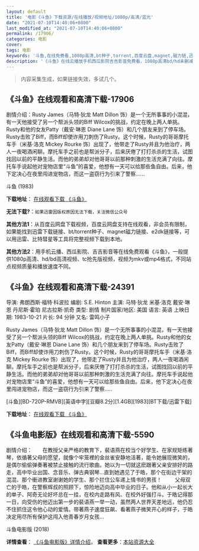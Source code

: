 ```yaml
---
layout: default
title: '电影《斗鱼》下载资源/在线播放/视频地址/1080p/高清/蓝光'
date: "2021-07-10T14:40:06+0800"
last_modified_at: "2021-07-10T14:40:06+0800"
permalink: /17906/
categories: 电影
cover:
tags: 电影
keywords: '斗鱼,在线免费看,1080p高清,bt种子,torrent,百度云盘,magnet,磁力链,迅雷下载资源'
description: '《斗鱼》在线云播放手机西瓜影院吉吉影音免费看，1080p高清bd/hd未删减完整版和tc抢先枪版，mkv/mp4格式，附带bt/torrent种子、magnet/磁力链、百度云盘、网盘资源迅雷下载链接'
---
```


>内容采集生成，如果链接失效，多试几个。


## 《斗鱼》在线观看和高清下载-17906

剧情介绍：Rusty James（马特·狄龙 Matt Dillon 饰）是一个无所事事的小混混，有一天他接受了另一个帮派头领的Biff Wilcox的挑战，约定在晚上两人单挑。Rusty和他的女友Patty（戴安·琳恩 Diane Lane 饰）和几个朋友来到了停车场。Rusty击败了Biff，而Biff却使诈用刀刺伤了Rusty。这个时候，Rusty的哥哥摩托车手（米基·洛克 Mickey Rourke 饰）出现了，他带走了Rusty并且为他治疗，两人一夜喝酒闲聊。摩托车手之前也是帮派分子，后来厌倦了打打杀杀的生活，试图找回以前的平静生活。而他的弟弟却对他哥哥以前那种刺激的生活充满了向往。摩托车手说起他对宠物店里“斗鱼”的喜爱，他想有一天可以给那些鱼自由。后来，他下定决心在夜里闯进宠物店，而这一盗窃行为引来了警察......


斗鱼 (1983)

**下载地址**： [在线观看下载 《斗鱼》](https://www.btbtdy.me/btdy/dy3331.html) 


**无法下载?**：`如果迅雷因版权原因无法下载，关注微信公众号 `

**其他方法1**：从百度云网盘下载视频，百度云网盘支持在线观看，非会员有限制，如果能找到迅雷下载链接、bt/torrent种子、magnet磁力链接、e2dk链接等，可以用迅雷、比特彗星等工具将完整视频下载到本地。

**其他方法2**：用手机云播、西瓜影院、吉吉影音等在线免费观看《斗鱼》，一般提供1080p高清、hd/bd高清视频、tc抢先版视频，视频为mkv或mp4格式，不同站点视频质量和播放速度不同。


## 《斗鱼》在线观看和高清下载-24391

导演: 弗朗西斯·福特·科波拉 编剧: S.E. Hinton 主演: 马特·狄龙 米基·洛克 戴安·琳恩 丹尼斯·霍珀 尼古拉斯·凯奇 类型: 剧情 制片国家/地区: 美国 语言: 英语 上映日期: 1983-10-21 片长: 94 分钟 又名: 雷鸣小子

Rusty James（马特·狄龙 Matt Dillon 饰）是一个无所事事的小混混，有一天他接受了另一个帮派头领的Biff Wilcox的挑战，约定在晚上两人单挑。Rusty和他的女友Patty（戴安·琳恩 Diane Lane 饰）和几个朋友来到了停车场。Rusty击败了Biff，而Biff却使诈用刀刺伤了Rusty。这个时候，Rusty的哥哥摩托车手（米基·洛克 Mickey Rourke 饰）出现了，他带走了Rusty并且为他治疗，两人一夜喝酒闲聊。摩托车手之前也是帮派分子，后来厌倦了打打杀杀的生活，试图找回以前的平静生活。而他的弟弟却对他哥哥以前那种刺激的生活充满了向往。摩托车手说起他对宠物店里“斗鱼”的喜爱，他想有一天可以给那些鱼自由。后来，他下定决心在夜里闯进宠物店，而这一盗窃行为引来了警察…..


[斗鱼][BD-720P-RMVB][英语中字][豆瓣8.2分][1.4GB][1983][BT下载/迅雷下载]

**下载地址**： [在线观看下载 《斗鱼》](https://www.btdx8.com/torrent/rumble_fish_1983.html) 


## 《斗鱼电影版》在线观看和高清下载-5590

剧情介绍：　　在教授父亲严格的教育下，裴语燕在校当个好学生、在家规矩练著琴，依循著父母的愿望，就像个牢笼裡的金丝雀安静地活著，能令她展现微笑的，是偶尔偷偷弹奏著被禁止接触的流行歌曲。她以为一切就这麽跟著父亲安排好的路走，高中毕业出国、念音乐、弹古典钢琴…直到她遇见了于皓，那个在街边干架的混混、那个衝进教室谢谢她的学生、那个拦住公车递上情书的男孩！  　　父母双亡的于皓，在警察辉叔的照顾下，惊险地迈向高中毕业的日子。他和从小一起长大的单子、阿奇无论好坏总在一挂，在校内走路有风、在校外好强打斗。于皓记得那一日，向受伤的他迈出第一步的裴语燕一举一动，虽然两人世界天差地远，他仍忍不住抓住这令他心动的爱情。带著燕子速度狂飙、看著燕子微笑开心的样子，于皓决定用尽所有保护这闯入他青春岁月女孩…


斗鱼电影版 (2018)

**详情查看**： [《斗鱼电影版》详情介绍](/movie/5590/)， **查看更多**：[本站资源大全](/movie/t/all/)

